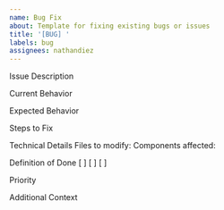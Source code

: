 ```yaml
---
name: Bug Fix
about: Template for fixing existing bugs or issues
title: '[BUG] '
labels: bug
assignees: nathandiez
---
```


Issue Description
<!-- Brief description of the bug or issue -->

Current Behavior
<!-- What currently happens -->

Expected Behavior
<!-- What should happen instead -->

Steps to Fix
<!-- First step -->
<!-- Second step -->
<!-- Third step -->

Technical Details
Files to modify: <!-- list of files -->
Components affected: <!-- components -->

Definition of Done
[ ] <!-- First criterion -->
[ ] <!-- Second criterion -->
[ ] <!-- Tests pass -->

Priority
<!-- High/Medium/Low -->

Additional Context
<!-- Any extra information that might be helpful -->
